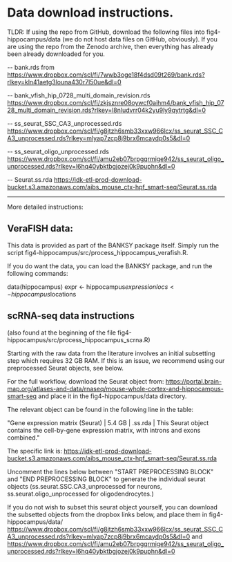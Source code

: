 # Data download instructions. 

TLDR: If using the repo from GitHub, download the following files into 
fig4-hippocampus/data (we do not host data files on GitHub, obviously).
If you are using the repo from the Zenodo archive, then everything has already been already downloaded for you. 

-- bank.rds from
https://www.dropbox.com/scl/fi/7wwb3oge18f4dsd09t269/bank.rds?rlkey=kln41aetg3louna430r7l50ue&dl=0

-- bank_vfish_hip_0728_multi_domain_revision.rds
https://www.dropbox.com/scl/fi/zkjsznre08oywcf0aihm4/bank_vfish_hip_0728_multi_domain_revision.rds?rlkey=l8nludvrr04k2yu9ly9qytrtg&dl=0

-- ss_seurat_SSC_CA3_unprocessed.rds
https://www.dropbox.com/scl/fi/g8jtzh6smb33xxw966lcx/ss_seurat_SSC_CA3_unprocessed.rds?rlkey=mlyap7zcp8j9brx6mcaydp0s5&dl=0

-- ss_seurat_oligo_unprocessed.rds
https://www.dropbox.com/scl/fi/amu2eb07brpgqrmige942/ss_seurat_oligo_unprocessed.rds?rlkey=l6hq40ybktbgjozej0k9puphn&dl=0

-- Seurat.ss.rda
https://idk-etl-prod-download-bucket.s3.amazonaws.com/aibs_mouse_ctx-hpf_smart-seq/Seurat.ss.rda


------------------------------------------------------------------------------------------------------------

More detailed instructions: 

## VeraFISH data: 
This data is provided as part of the BANKSY package itself. Simply run the script 
fig4-hippocampus/src/process_hippocampus_verafish.R. 

If you do want the data, you can load the BANKSY package, and run the following commands: 

data(hippocampus)
expr <- hippocampus$expression
locs <- hippocampus$locations



## scRNA-seq data instructions 
(also found at the beginning of the file fig4-hippocampus/src/process_hippocampus_scrna.R)

Starting with the raw data from the literature involves an initial subsetting step which requires 32 GB RAM. If this is an issue, we recommend using our preprocessed Seurat objects, see below. 

For the full workflow, download the Seurat object from: 
https://portal.brain-map.org/atlases-and-data/rnaseq/mouse-whole-cortex-and-hippocampus-smart-seq
and place it in the fig4-hippocampus/data directory. 

The relevant object can be found in the following line in the table: 

"Gene expression matrix (Seurat) |	5.4 GB | .ss.rda |	This Seurat object contains the cell-by-gene expression matrix, with introns and exons combined."

The specific link is: https://idk-etl-prod-download-bucket.s3.amazonaws.com/aibs_mouse_ctx-hpf_smart-seq/Seurat.ss.rda

Uncomment the lines below between "START PREPROCESSING BLOCK" and "END PREPROCESSING BLOCK" to generate the individual seurat objects (ss.seurat.SSC.CA3_unprocessed for neurons, ss.seurat.oligo_unprocessed for oligodendrocytes.)

If you do not wish to subset this seurat object yourself, you can download the subsetted objects from the dropbox links below, and place them in fig4-hippocampus/data/ 
https://www.dropbox.com/scl/fi/g8jtzh6smb33xxw966lcx/ss_seurat_SSC_CA3_unprocessed.rds?rlkey=mlyap7zcp8j9brx6mcaydp0s5&dl=0
and 
https://www.dropbox.com/scl/fi/amu2eb07brpgqrmige942/ss_seurat_oligo_unprocessed.rds?rlkey=l6hq40ybktbgjozej0k9puphn&dl=0

